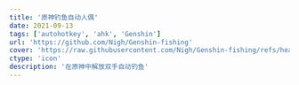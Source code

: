 ```yaml
---
title: '原神钓鱼自动人偶'
date: 2021-09-13
tags: ['autohotkey', 'ahk', 'Genshin']
url: 'https://github.com/Nigh/Genshin-fishing'
cover: 'https://raw.githubusercontent.com/Nigh/Genshin-fishing/refs/heads/main/logo.png'
ctype: 'icon'
description: '在原神中解放双手自动钓鱼'
---
```

